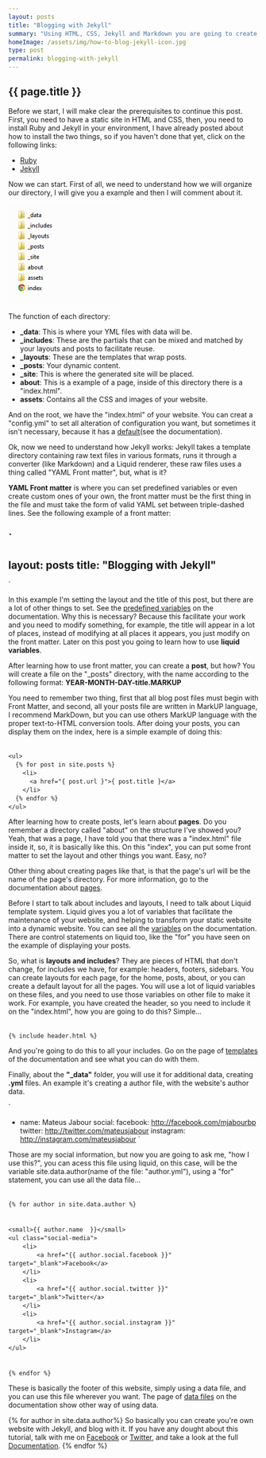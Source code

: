 ```yaml
---
layout: posts
title: "Blogging with Jekyll"
summary: "Using HTML, CSS, Jekyll and Markdown you are going to create your own website, but not a totally static website, with the help of Jekyll this is possible, because Jekyll is a blog-aware, static site generator."
homeImage: /assets/img/how-to-blog-jekyll-icon.jpg
type: post
permalink: blogging-with-jekyll
---
```


<h2 class="post__text-title">{{ page.title }}</h2>

Before we start, I will make clear the prerequisites to continue this post. First, you need to have a static site in HTML and CSS, then, you need to install 
Ruby and Jekyll in your environment, I have already posted about how to install the two things, so if you haven't done that yet, click on the following links: 

-   <a href="/installing-ruby-on-windows" target="_blank">Ruby</a> 
-   <a href="/installing-jekyll-on-windows/" target="_blank">Jekyll</a>

Now we can start. First of all, we need to understand how we will organize our directory, I will give you a example and then I will comment about it.

<img src="/assets/img/jekyll-structure.png" class="img-shadow" alt="image with the directory structure" width="224" height="201">

The function of each directory:

-   **_data**: This is where your YML files with data will be.
-   **_includes**: These are the partials that can be mixed and matched by your layouts and posts to facilitate reuse.
-   **_layouts**: These are the templates that wrap posts.
-   **_posts**: Your dynamic content.
-   **_site**: This is where the generated site will be placed.
-   **about**: This is a example of a page, inside of this directory there is a "index.html".
-   **assets**: Contains all the CSS and images of your website.

And on the root, we have the "index.html" of your website. You can creat a "config.yml" to set all alteration of configuration you want, but sometimes it isn't necessary, because it has a <a href="http://jekyllrb.com/docs/configuration/" target="_blank">default</a>(see the documentation).

Ok, now we need to understand how Jekyll works: Jekyll takes a template directory containing raw text files in various formats, runs it through a converter (like Markdown) and a Liquid renderer, these raw files uses a thing called "YAML Front matter", but, what is it?

**YAML Front matter** is where you can set predefined variables or even create custom ones of your own, the front matter must be the first thing in the file and must take the form of valid YAML set between triple-dashed lines. See the following example of a front matter:

`
 ---
 layout: posts
 title: "Blogging with Jekyll"
 ---
`

In this example I'm setting the layout and the title of this post, but there are a lot of other things to set. See the <a href="http://jekyllrb.com/docs/frontmatter/" target="_blank">predefined variables</a> on the documentation. Why this is necessary? Because this facilitate your work and you need to modify something, for example, the title will appear in a lot of places, instead of modifying at all places it appears, you just modify on the front matter. Later on this post you going to learn how to use **liquid variables**.

After learning how to use front matter, you can create a **post**, but how? You will create a file on the "_posts" directory, with the name according to the following format: **YEAR-MONTH-DAY-title.MARKUP**

You need to remember two thing, first that all blog post files must begin with Front Matter, and second, all your posts file are written in MarkUP language, I recommend MarkDown, but you can use others MarkUP language with the proper text-to-HTML conversion tools. After doing your posts, you can display them on the index, here is a simple example of doing this: 



<code>
&lt;ul&gt;
  &#123;&#37; for post in site.posts &#37;&#125;
    &lt;li&gt;
      &lt;a href="&#123; post.url &#125;"&gt;&#123; post.title &#125;&lt;/a&gt;
    &lt;/li&gt;
  &#123;&#37; endfor &#37;&#125;
&lt;/ul&gt;
</code>

After learning how to create posts, let's learn about **pages**. Do you remember a directory called "about" on the structure I've showed you? Yeah, that was a page, I have told you that there was a "index.html" file inside it, so, it is basically like this. On this "index", you can put some front matter to set the layout and other things you want. Easy, no?

Other thing about creating pages like that, is that the page's url will be the name of the page's directory. For more information, go to the documentation about <a href="http://jekyllrb.com/docs/pages/" target="_blank">pages</a>.

Before I start to talk about includes and layouts, I need to talk about Liquid template system. Liquid gives you a lot of variables that facilitate the maintenance of your website, and helping to transform your static website into a dynamic website. You can see all the <a href="http://jekyllrb.com/docs/variables/" target="_blank">variables</a> on the documentation. There are control statements on liquid too, like the "for" you have seen on the example of displaying your posts.

So, what is **layouts and includes**? They are pieces of HTML that don't change, for includes we have, for example: headers, footers, sidebars. You can create layouts for each page, for the home, posts, about, or you can create a default layout for all the pages. You will use a lot of liquid variables on these files, and you need to use those variables on other file to make it work. For example, you have created the header, so you need to include it on the "index.html", how you are going to do this? Simple...

<code>
&#123;&#37; include header.html &#37;&#125;
</code>

And you're going to do this to all your includes. Go on the page of <a href="http://jekyllrb.com/docs/templates/" target="_blank">templates</a> of the documentation and see what you can do with them.

Finally, about the **"_data"** folder, you will use it for additional data, creating **.yml** files. An example it's creating a author file, with the website's author data.

`
- name: Mateus Jabour
    social:
        facebook: http://facebook.com/mjabourbp
        twitter: http://twitter.com/mateusjabour
        instagram: http://instagram.com/mateusjabour
`

Those are my social information, but now you are going to ask me, "how I use this?", you can acess this file using liquid, on this case, will be the variable site.data.author(name of the file: "author.yml"), using a "for" statement, you can use all the data file...

<code>
&#123;&#37; for author in site.data.author &#37;&#125;
<br>
&lt;small&gt;&#123;&#123; author.name  &#125;&#125;&lt;/small&gt;
&lt;ul class="social-media">
    &lt;li&gt;
        &lt;a href="&#123;&#123; author.social.facebook &#125;&#125;" target="_blank"&gt;Facebook&lt;/a&gt;
    &lt;/li&gt;
    &lt;li&gt;
        &lt;a href="&#123;&#123; author.social.twitter &#125;&#125;" target="_blank"&gt;Twitter&lt;/a&gt;
    &lt;/li&gt;
    &lt;li&gt;
        &lt;a href="&#123;&#123; author.social.instagram &#125;&#125;" target="_blank"&gt;Instagram&lt;/a&gt;
    &lt;/li&gt;
&lt;/ul&gt;
<br>
&#123;&#37; endfor &#37;&#125;
</code>

These is basically the footer of this website, simply using a data file, and you can use this file wherever you want. The page of <a href="http://jekyllrb.com/docs/datafiles/" target="_blank">data files</a> on the documentation show other way of using data.

{% for author in site.data.author%}
So basically you can create you're own website with Jekyll, and blog with it. If you have any dought about this tutorial, talk with me on <a href="{{ author.social.facebook }}" target="_blank">Facebook</a> or <a href="{{ author.social.twitter }}" target="_blank">Twitter</a>, and take a look at the full <a href="http://jekyllrb.com/docs/home/">Documentation</a>.
{% endfor %}